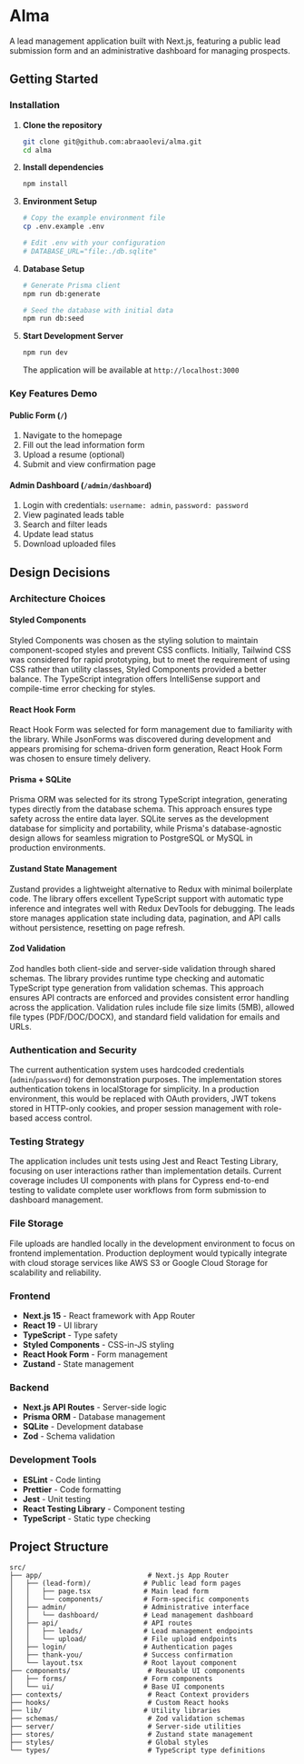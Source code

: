 # Alma

A lead management application built with Next.js, featuring a public lead submission form and an administrative dashboard for managing prospects.

## Getting Started

### Installation

1. **Clone the repository**
   ```bash
   git clone git@github.com:abraaolevi/alma.git
   cd alma
   ```

2. **Install dependencies**
   ```bash
   npm install
   ```

3. **Environment Setup**
   ```bash
   # Copy the example environment file
   cp .env.example .env
   
   # Edit .env with your configuration
   # DATABASE_URL="file:./db.sqlite"
   ```

4. **Database Setup**
   ```bash
   # Generate Prisma client
   npm run db:generate
   
   # Seed the database with initial data
   npm run db:seed
   ```

5. **Start Development Server**
   ```bash
   npm run dev
   ```

   The application will be available at `http://localhost:3000`


### Key Features Demo

#### **Public Form** (`/`)
1. Navigate to the homepage
2. Fill out the lead information form
3. Upload a resume (optional)
4. Submit and view confirmation page

#### **Admin Dashboard** (`/admin/dashboard`)
1. Login with credentials: `username: admin`, `password: password`
2. View paginated leads table
3. Search and filter leads
4. Update lead status
5. Download uploaded files



## Design Decisions

### Architecture Choices

#### **Styled Components**
Styled Components was chosen as the styling solution to maintain component-scoped styles and prevent CSS conflicts. Initially, Tailwind CSS was considered for rapid prototyping, but to meet the requirement of using CSS rather than utility classes, Styled Components provided a better balance. The TypeScript integration offers IntelliSense support and compile-time error checking for styles.

#### **React Hook Form**
React Hook Form was selected for form management due to familiarity with the library. While JsonForms was discovered during development and appears promising for schema-driven form generation, React Hook Form was chosen to ensure timely delivery.

#### **Prisma + SQLite**
Prisma ORM was selected for its strong TypeScript integration, generating types directly from the database schema. This approach ensures type safety across the entire data layer. SQLite serves as the development database for simplicity and portability, while Prisma's database-agnostic design allows for seamless migration to PostgreSQL or MySQL in production environments.

#### **Zustand State Management**
Zustand provides a lightweight alternative to Redux with minimal boilerplate code. The library offers excellent TypeScript support with automatic type inference and integrates well with Redux DevTools for debugging. The leads store manages application state including data, pagination, and API calls without persistence, resetting on page refresh.

#### **Zod Validation**
Zod handles both client-side and server-side validation through shared schemas. The library provides runtime type checking and automatic TypeScript type generation from validation schemas. This approach ensures API contracts are enforced and provides consistent error handling across the application. Validation rules include file size limits (5MB), allowed file types (PDF/DOC/DOCX), and standard field validation for emails and URLs.

### Authentication and Security

The current authentication system uses hardcoded credentials (`admin`/`password`) for demonstration purposes. The implementation stores authentication tokens in localStorage for simplicity. In a production environment, this would be replaced with OAuth providers, JWT tokens stored in HTTP-only cookies, and proper session management with role-based access control.

### Testing Strategy

The application includes unit tests using Jest and React Testing Library, focusing on user interactions rather than implementation details. Current coverage includes UI components with plans for Cypress end-to-end testing to validate complete user workflows from form submission to dashboard management.

### File Storage

File uploads are handled locally in the development environment to focus on frontend implementation. Production deployment would typically integrate with cloud storage services like AWS S3 or Google Cloud Storage for scalability and reliability.


### Frontend
- **Next.js 15** - React framework with App Router
- **React 19** - UI library
- **TypeScript** - Type safety
- **Styled Components** - CSS-in-JS styling
- **React Hook Form** - Form management
- **Zustand** - State management

### Backend
- **Next.js API Routes** - Server-side logic
- **Prisma ORM** - Database management
- **SQLite** - Development database
- **Zod** - Schema validation

### Development Tools
- **ESLint** - Code linting
- **Prettier** - Code formatting
- **Jest** - Unit testing
- **React Testing Library** - Component testing
- **TypeScript** - Static type checking

## Project Structure

```
src/
├── app/                          # Next.js App Router
│   ├── (lead-form)/             # Public lead form pages
│   │   ├── page.tsx             # Main lead form
│   │   └── components/          # Form-specific components
│   ├── admin/                   # Administrative interface
│   │   └── dashboard/           # Lead management dashboard
│   ├── api/                     # API routes
│   │   ├── leads/               # Lead management endpoints
│   │   └── upload/              # File upload endpoints
│   ├── login/                   # Authentication pages
│   ├── thank-you/               # Success confirmation
│   └── layout.tsx               # Root layout component
├── components/                   # Reusable UI components
│   ├── forms/                   # Form components
│   └── ui/                      # Base UI components
├── contexts/                     # React Context providers
├── hooks/                        # Custom React hooks
├── lib/                         # Utility libraries
├── schemas/                      # Zod validation schemas
├── server/                       # Server-side utilities
├── stores/                       # Zustand state management
├── styles/                       # Global styles
└── types/                        # TypeScript type definitions
```